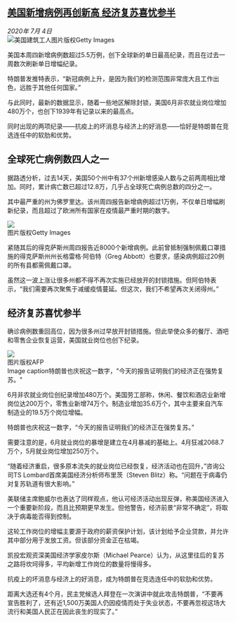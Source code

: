 <!--1593848796000-->
[美国新增病例再创新高 经济复苏喜忧参半](http://www.bbc.com/zhongwen/simp/business-53277953)
------

<div><i>2020年 7月 4日</i></div><div><div class="story-body__inner" property="articleBody"><div class="media-landscape no-caption full-width lead"><span class="image-and-copyright-container"><img class="js-image-replace" alt="美国建筑工人" src="https://images.weserv.nl/?url=ichef.bbci.co.uk/news/640/cpsprodpb/7C82/production/_105947813_bloke.jpg"><span class="off-screen">图片版权</span><span class="story-image-copyright">Getty Images</span></span></div><p class="story-body__introduction">美国本周四新增病例数超过5.5万例，创下全球新的单日最高纪录，而且在过去一周数次刷新单日增幅纪录。</p><div id="bbccom_mpu_3" class="bbccom_slot mpu-ad" aria-hidden="true"><div class="bbccom_advert"></div></div><p>特朗普发推特表示，“新冠病例上升，是因为我们的检测范围非常庞大且工作出色，远胜于其他任何国家。”</p><p>与此同时，最新的数据显示，随着一些地区解除封锁，美国6月非农就业岗位增加480万个，也创下1939年有记录以来的最高点。</p><div id="bbccom_mpu_1_2" class="bbccom_slot mpu-ad" aria-hidden="true"><div class="bbccom_advert"></div></div><p>同时出现的两项纪录——抗疫上的坏消息与经济上的好消息——恰好是特朗普在竞选连任中的软肋和优势。</p><h2 class="story-body__crosshead">全球死亡病例数四人之一</h2><p>据路透分析，过去14天，美国50个州中有37个州新增感染人数与之前两周相比增加。同时，累计病亡数已超过12.8万，几乎占全球死亡病例总数的四分之一。</p><p>其中最严重的州为佛罗里达。该州周四报告新增病例超过1万例，不仅单日增幅刷新纪录，而且超过了欧洲所有国家在疫情最严重时期的数字。</p><div class="media-landscape no-caption full-width"><span class="image-and-copyright-container"><img src="https://images.weserv.nl/?url=ichef.bbci.co.uk/news/640/cpsprodpb/DB6A/production/_112807165_gettyimages-1218087715.jpg"><br><span class="off-screen">图片版权</span><span class="story-image-copyright">Getty Images</span></span></div><p>紧随其后的得克萨斯州周四报告近8000个新增病例。此前曾抵制强制佩戴口罩措施的得克萨斯州州长格雷格·阿伯特（Greg Abbott）也要求，感染病例超过20例的所有县都需佩戴口罩。</p><p>虽然这一波上涨让很多州都不得不再次实施已经放开的封锁措施。但阿伯特表示，“我们需要再次聚焦于减缓疫情蔓延。但这次，我们不希望再次关闭得州。”</p><h2 class="story-body__crosshead">经济复苏喜忧参半</h2><p>确诊病例数重回高位，因为很多州过早放开封锁措施。但此举使众多的餐厅、酒吧和零售企业恢复运营，美国就业岗位也创下纪录。</p><div class="media-landscape has-caption full-width"><span class="image-and-copyright-container"><img src="https://images.weserv.nl/?url=ichef.bbci.co.uk/news/640/cpsprodpb/C379/production/_113214005_trumpafp.jpg"><br><span class="off-screen">图片版权</span><span class="story-image-copyright">AFP</span></span><figcaption class="media-caption"><span class="off-screen">Image caption</span><span class="media-caption__text">特朗普也庆祝这一数字，"今天的报告证明我们的经济正在强势复苏。"</span></figcaption></div><p>6月非农就业岗位创纪录增加480万个。美国劳工部称，休闲、餐饮和酒店业新增岗位达200万个，零售业新增74万个。制造业增加35.6万个，其中主要来自汽车制造业的19.5万个岗位增幅。</p><p>特朗普也庆祝这一数字，“今天的报告证明我们的经济正在强势复苏。”</p><p>需要注意的是，6月就业岗位的暴增是建立在4月暴减的基础上。4月狂减2068.7万个，5月就业岗位增加250万个。</p><p>“随着经济重启，很多原本流失的就业岗位已经恢复，经济活动也在回升，”咨询公司TS Lombard首席美国经济分析师布里茨（Steven Blitz）称。“问题在于病毒仍对复苏轨道有很大影响。”</p><p>美联储主席鲍威尔也表达了同样观点，他认可经济活动出现反弹，称美国经济进入一个重要新阶段，而且比预期更早发生。但他警告，经济前景“非常不确定”，将取决于病毒能否得到控制。</p><p>这轮工作岗位的增幅主要源于政府的薪资保护计划，该计划给予企业贷款，并允许其中部分用于发放工资。但该部分资金正在枯竭。</p><p>凯投宏观资深美国经济学家皮尔斯（Michael Pearce）认为，从这里往后的复苏之路将坎坷得多，平均新增工作岗位的数量将慢得多。</p><p>抗疫上的坏消息与经济上的好消息，成为特朗普在竞选连任中的软肋和优势。</p><p>距离大选还有4个月，民主党候选人拜登在一次演讲中就此攻击特朗普，“不要再宣告胜利了，还有近1,500万美国人仍因疫情而处于失业状态，不要再忽视这场大流行和美国人民正在因此丧生的现实了。”</p></div></div>
